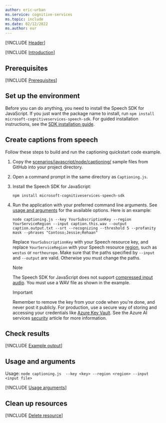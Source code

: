 ```yaml
---
author: eric-urban
ms.service: cognitive-services
ms.topic: include
ms.date: 02/12/2022
ms.author: eur
---
```


[!INCLUDE [Header](../../common/javascript.md)]

[!INCLUDE [Introduction](intro.md)]

## Prerequisites

[!INCLUDE [Prerequisites](../../common/azure-prerequisites.md)]

## Set up the environment

Before you can do anything, you need to install the Speech SDK for JavaScript. If you just want the package name to install, run `npm install microsoft-cognitiveservices-speech-sdk`. For guided installation instructions, see the [SDK installation guide](../../../quickstarts/setup-platform.md?pivots=programming-language-javascript).

## Create captions from speech

Follow these steps to build and run the captioning quickstart code example.

1. Copy the <a href="https://github.com/Azure-Samples/cognitive-services-speech-sdk/tree/master/scenarios/javascript/node/captioning/"  title="Copy the samples"  target="_blank">scenarios/javascript/node/captioning/</a> sample files from GitHub into your project directory.
1. Open a command prompt in the same directory as `Captioning.js`.
1. Install the Speech SDK for JavaScript:
    ```console
    npm install microsoft-cognitiveservices-speech-sdk
    ```
1. Run the application with your preferred command line arguments. See [usage and arguments](#usage-and-arguments) for the available options. Here is an example:
    ```console
    node captioning.js --key YourSubscriptionKey --region YourServiceRegion --input caption.this.wav --output caption.output.txt --srt --recognizing --threshold 5 --profanity mask --phrases "Contoso;Jessie;Rehaan"
    ```
    Replace `YourSubscriptionKey` with your Speech resource key, and replace `YourServiceRegion` with your Speech resource [region](~/articles/ai-services/speech-service/regions.md), such as `westus` or `northeurope`. Make sure that the paths specified by `--input` and `--output` are valid. Otherwise you must change the paths.

    > [!NOTE]
    > The Speech SDK for JavaScript does not support [compressed input audio](~/articles/ai-services/speech-service/how-to-use-codec-compressed-audio-input-streams.md). You must use a WAV file as shown in the example.

    > [!IMPORTANT]
    > Remember to remove the key from your code when you're done, and never post it publicly. For production, use a secure way of storing and accessing your credentials like [Azure Key Vault](../../../../use-key-vault.md). See the Azure AI services [security](../../../../security-features.md) article for more information.


## Check results

[!INCLUDE [Example output](example-output.md)]

## Usage and arguments

Usage: `node captioning.js  --key <key> --region <region> --input <input file>`

[!INCLUDE [Usage arguments](usage-arguments.md)]

## Clean up resources

[!INCLUDE [Delete resource](../../common/delete-resource.md)]
